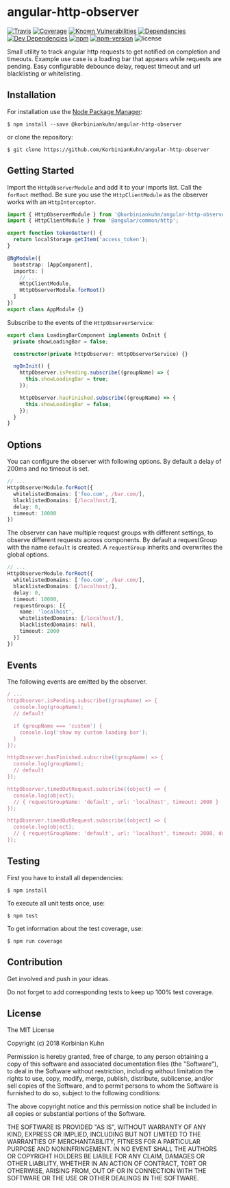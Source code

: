 # angular-http-observer

[![Travis](https://img.shields.io/travis/KorbinianKuhn/angular-http-observer.svg?style=flat-square)](https://travis-ci.org/KorbinianKuhn/angular-http-observer/builds)
[![Coverage](http://img.shields.io/coveralls/KorbinianKuhn/angular-http-observer.svg?style=flat-square&branch=master)](https://coveralls.io/r/KorbinianKuhn/angular-http-observer)
[![Known Vulnerabilities](https://snyk.io/test/github/KorbinianKuhn/angular-http-observer/badge.svg?style=flat-square)](https://snyk.io/test/github/KorbinianKuhn/angular-http-observer)
[![Dependencies](https://img.shields.io/david/KorbinianKuhn/angular-http-observer.svg?style=flat-square)](https://david-dm.org/KorbinianKuhn/angular-http-observer)
[![Dev Dependencies](https://img.shields.io/david/dev/KorbinianKuhn/angular-http-observer.svg?style=flat-square)](https://david-dm.org/KorbinianKuhn/angular-http-observer)
[![npm](https://img.shields.io/npm/dt/@korbiniankuhn/angular-http-observer.svg?style=flat-square)](https://www.npmjs.com/package/@korbiniankuhn/angular-http-observer)
[![npm-version](https://img.shields.io/npm/v/@korbiniankuhn/angular-http-observer.svg?style=flat-square)](https://www.npmjs.com/package/@korbiniankuhn/angular-http-observer)
![license](https://img.shields.io/github/license/KorbinianKuhn/angular-http-observer.svg?style=flat-square)

Small utility to track angular http requests to get notified on completion and timeouts. Example use case is a loading bar that appears while requests are pending. Easy configurable debounce delay, request timeout and url blacklisting or whitelisting.

## Installation

For installation use the [Node Package Manager](https://github.com/npm/npm):

```
$ npm install --save @korbiniankuhn/angular-http-observer
```

or clone the repository:

```
$ git clone https://github.com/KorbinianKuhn/angular-http-observer
```

## Getting Started

Import the ```HttpObserverModule``` and add it to your imports list. Call the ```forRoot``` method. Be sure you use the ```HttpClientModule``` as the observer works with an ```HttpInterceptor```.

```typescript
import { HttpObserverModule } from '@korbiniankuhn/angular-http-observer';
import { HttpClientModule } from '@angular/common/http';

export function tokenGetter() {
  return localStorage.getItem('access_token');
}

@NgModule({
  bootstrap: [AppComponent],
  imports: [
    // ...
    HttpClientModule,
    HttpObserverModule.forRoot()
  ]
})
export class AppModule {}
```

Subscribe to the events of the ```HttpObserverService```:

``` typescript
export class LoadingBarComponent implements OnInit {
  private showLoadingBar = false;

  constructor(private httpObserver: HttpObserverService) {}

  ngOnInit() {
    httpObserver.isPending.subscribe((groupName) => {
      this.showLoadingBar = true;
    });

    httpObserver.hasFinished.subscribe((groupName) => {
      this.showLoadingBar = false;
    });
  }
}
```

## Options

You can configure the observer with following options. By default a delay of 200ms and no timeout is set.

``` typescript
// ...
HttpObserverModule.forRoot({
  whitelistedDomains: ['foo.com', /bar.com/],
  blacklistedDomains: [/localhost/],
  delay: 0,
  timeout: 10000
})
```

The observer can have multiple request groups with different settings, to observe different requests across components. By default a requestGroup with the name ```default``` is created. A ```requestGroup``` inherits and overwrites the global options.

``` typescript
// ...
HttpObserverModule.forRoot({
  whitelistedDomains: ['foo.com', /bar.com/],
  blacklistedDomains: [/localhost/],
  delay: 0,
  timeout: 10000,
  requestGroups: [{
    name: 'localhost',
    whitelistedDomains: [/localhost/],
    blacklistedDomains: null,
    timeout: 2000
  }]
})
```

## Events

The following events are emitted by the observer.

``` typescript
/ ...
httpObserver.isPending.subscribe((groupName) => {
  console.log(groupName);
  // default

  if (groupName === 'custom') {
    console.log('show my custom loading bar');
  }
});

httpObserver.hasFinished.subscribe((groupName) => {
  console.log(groupName);
  // default
});

httpObserver.timedOutRequest.subscribe((object) => {
  console.log(object);
  // { requestGroupName: 'default', url: 'localhost', timeout: 2000 }
});

httpObserver.timedOutRequest.subscribe((object) => {
  console.log(object);
  // { requestGroupName: 'default', url: 'localhost', timeout: 2000, duration: 3629 }
});
```

## Testing

First you have to install all dependencies:

```
$ npm install
```

To execute all unit tests once, use:

```
$ npm test
```

To get information about the test coverage, use:

```
$ npm run coverage
```

## Contribution

Get involved and push in your ideas.

Do not forget to add corresponding tests to keep up 100% test coverage.

## License

The MIT License

Copyright (c) 2018 Korbinian Kuhn

Permission is hereby granted, free of charge, to any person obtaining a copy
of this software and associated documentation files (the "Software"), to deal
in the Software without restriction, including without limitation the rights
to use, copy, modify, merge, publish, distribute, sublicense, and/or sell
copies of the Software, and to permit persons to whom the Software is
furnished to do so, subject to the following conditions:

The above copyright notice and this permission notice shall be included in
all copies or substantial portions of the Software.

THE SOFTWARE IS PROVIDED "AS IS", WITHOUT WARRANTY OF ANY KIND, EXPRESS OR
IMPLIED, INCLUDING BUT NOT LIMITED TO THE WARRANTIES OF MERCHANTABILITY,
FITNESS FOR A PARTICULAR PURPOSE AND NONINFRINGEMENT. IN NO EVENT SHALL THE
AUTHORS OR COPYRIGHT HOLDERS BE LIABLE FOR ANY CLAIM, DAMAGES OR OTHER
LIABILITY, WHETHER IN AN ACTION OF CONTRACT, TORT OR OTHERWISE, ARISING FROM,
OUT OF OR IN CONNECTION WITH THE SOFTWARE OR THE USE OR OTHER DEALINGS IN
THE SOFTWARE.